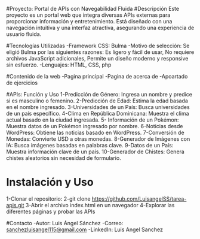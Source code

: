 #Proyecto: Portal de APIs con Navegabilidad Fluida
#Descripción
Este proyecto es un portal web que integra diversas APIs externas para proporcionar información y entretenimiento. Está diseñado con una navegación intuitiva y una interfaz atractiva, asegurando una experiencia de usuario fluida.

#Tecnologías Utilizadas
-Framework CSS: Bulma
-Motivo de selección: Se eligió Bulma por las siguientes razones: Es ligero y fácil de usar, No requiere archivos JavaScript adicionales, Permite un diseño moderno y responsive sin esfuerzo.
-Lenguajes: HTML, CSS, php

#Contenido de la web
-Pagina principal
-Pagina de acerca de
-Apoartado de ejercicios

#APIs: Función y Uso
1-Predicción de Género: Ingresa un nombre y predice si es masculino o femenino.
2-Predicción de Edad: Estima la edad basada en el nombre ingresado.
3-Universidades de un País: Busca universidades de un país específico.
4-Clima en República Dominicana: Muestra el clima actual basado en la ciudad ingresada.
5- Información de un Pokémon: Muestra datos de un Pokémon ingresado por nombre.
6-Noticias desde WordPress: Obtiene las noticias basado en WordPress.
7-Conversión de Monedas: Convierte USD a otras monedas.
8-Generador de Imágenes con IA: Busca imágenes basadas en palabras clave.
9-Datos de un País: Muestra información clave de un país.
10-Generador de Chistes: Genera chistes aleatorios sin necesidad de formulario.

# Instalación y Uso
1-Clonar el repositorio:
2-git clone https://github.com/LuisangelSS/tarea-apis.git
3-Abrir el archivo index.html en un navegador
4-Explorar las diferentes páginas y probar las APIs

#Contacto
-Autor: Luis Ángel Sánchez
-Correo: sanchezluisangel115@gmail.com
-LinkedIn: Luis Angel Sanchez

